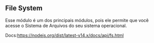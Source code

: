 ## File System
Esse módulo é um dos principais módulos, pois ele permite que você acesse o Sistema de Arquivos do seu sistema operacional.

Docs:https://nodejs.org/dist/latest-v14.x/docs/api/fs.html
